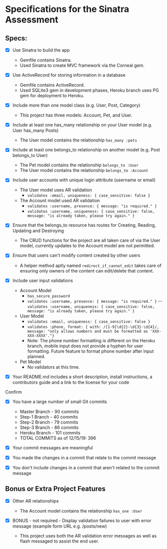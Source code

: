 # Specifications for the Sinatra Assessment

## Specs:

- [x] Use Sinatra to build the app

  - Gemfile contains Sinatra.
  - Used Sinatra to create MVC framework via the Corneal gem.

- [x] Use ActiveRecord for storing information in a database

  - Gemfile contains ActiveRecord.
  - Used SQLite3 gem in development phases, Heroku branch uses PG gem for deployment to Heroku.

- [x] Include more than one model class (e.g. User, Post, Category)

  - This project has three models: Account, Pet, and User.

- [x] Include at least one has_many relationship on your User model (e.g. User has_many Posts)

  - The User model contains the relationship `has_many :pets`

- [x] Include at least one belongs_to relationship on another model (e.g. Post belongs_to User)

  - The Pet model contains the relationship `belongs_to :User`
  - The User model contains the relationship `belongs_to :Account`

- [x] Include user accounts with unique login attribute (username or email)

  - The User model uses AR validation 
    - `validates :email, uniqueness: { case_sensitive: false }`
  - The Account model used AR validation 
    - `validates :username, presence: { message: "is required." }`
    - `validates :username, uniqueness: { case_sensitive: false, message: "is already taken, please try again." }`

- [x] Ensure that the belongs_to resource has routes for Creating, Reading, Updating and Destroying

  - The CRUD functions for the project are all taken care of via the User model, currently updates to the Account model are not permitted.

- [x] Ensure that users can't modify content created by other users

  - A helper method aptly named `redirect_if_cannot_edit` takes care of ensuring only owners of the content can edit/delete that content.

- [x] Include user input validations

  - Account Model
    - `has_secure_password`
    - `validates :username, presence: { message: "is required." }`
    -- `validates :username, uniqueness: { case_sensitive: false, message: "is already taken, please try again." }`
  - User Model
    - `validates :email, uniqueness: { case_sensitive: false }`
    - `validates :phone, format: { with: /[1-9]\d{2}-\d{3}-\d{4}/, message: "only allows numbers and must be formatted as 'XXX-XXX-XXXX'."}`
    - Note: The phone number formatting is different on the Heroku branch, mobile input does not provide a hyphen for user formatting. Future feature to format phone number after input planned.
  - Pet Model
    - No validators at this time.

- [x] Your README.md includes a short description, install instructions, a contributors guide and a link to the license for your code

Confirm
- [x] You have a large number of small Git commits
  - Master Branch - 90 commits
  - Step-1 Branch - 40 commits
  - Step-2 Branch - 79 commits
  - Step-3 Branch - 86 commits
  - Heroku Branch - 101 commits
  - TOTAL COMMITS as of 12/15/19: 396

- [x] Your commit messages are meaningful
- [x] You made the changes in a commit that relate to the commit message
- [x] You don't include changes in a commit that aren't related to the commit message

## Bonus or Extra Project Features

- [x] Other AR relationships

  - The Account model contains the relationship `has_one :User`

- [x] BONUS - not required - Display validation failures to user with error message (example form URL e.g. /posts/new)

  - This project uses both the AR validation error messages as well as flash messaged to assist the end user.
